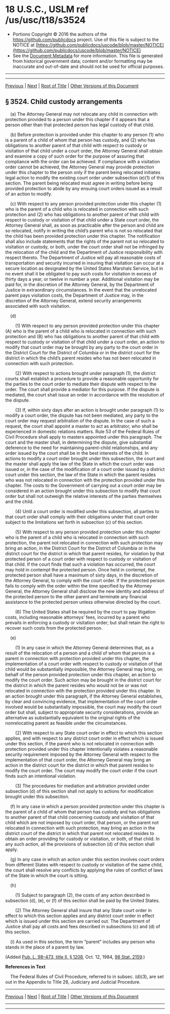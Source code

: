 ---
---

# 18 U.S.C., USLM ref /us/usc/t18/s3524

* Portions Copyright © 2016 the authors of the https://github.com/publicdocs project.
  Use of this file is subject to the NOTICE at [https://github.com/publicdocs/uscode/blob/master/NOTICE](https://github.com/publicdocs/uscode/blob/master/NOTICE)
* See the [Document Metadata](././../../../../..//README.md) for more information.
  This file is generated from historical government data; content and/or formatting may be inaccurate and out-of-date and should not be used for official purposes.

----------
----------

[Previous](./../../../../..//us/usc/t18/ptII/ch224/m__us_usc_t18_s3523.md) | [Next](./../../../../..//us/usc/t18/ptII/ch224/m__us_usc_t18_s3525.md) | [Root of Title](./../../../../../) | [Other Versions of this Document](https://publicdocs.github.io/go/links?ns=uslm&ref=%2Fus%2Fusc%2Ft18%2Fs3524)

## § 3524. Child custody arrangements

    (a) The Attorney General may not relocate any child in connection with protection provided to a person under this chapter if it appears that a person other than that protected person has legal custody of that child.

    (b) Before protection is provided under this chapter to any person (1) who is a parent of a child of whom that person has custody, and (2) who has obligations to another parent of that child with respect to custody or visitation of that child under a court order, the Attorney General shall obtain and examine a copy of such order for the purpose of assuring that compliance with the order can be achieved. If compliance with a visitation order cannot be achieved, the Attorney General may provide protection under this chapter to the person only if the parent being relocated initiates legal action to modify the existing court order under subsection (e)(1) of this section. The parent being relocated must agree in writing before being provided protection to abide by any ensuing court orders issued as a result of an action to modify.

    (c) With respect to any person provided protection under this chapter (1) who is the parent of a child who is relocated in connection with such protection and (2) who has obligations to another parent of that child with respect to custody or visitation of that child under a State court order, the Attorney General shall, as soon as practicable after the person and child are so relocated, notify in writing the child’s parent who is not so relocated that the child has been provided protection under this chapter. The notification shall also include statements that the rights of the parent not so relocated to visitation or custody, or both, under the court order shall not be infringed by the relocation of the child and the Department of Justice responsibility with respect thereto. The Department of Justice will pay all reasonable costs of transportation and security incurred in insuring that visitation can occur at a secure location as designated by the United States Marshals Service, but in no event shall it be obligated to pay such costs for visitation in excess of thirty days a year, or twelve in number a year. Additional visitation may be paid for, in the discretion of the Attorney General, by the Department of Justice in extraordinary circumstances. In the event that the unrelocated parent pays visitation costs, the Department of Justice may, in the discretion of the Attorney General, extend security arrangements associated with such visitation.

    (d)

        (1) With respect to any person provided protection under this chapter (A) who is the parent of a child who is relocated in connection with such protection and (B) who has obligations to another parent of that child with respect to custody or visitation of that child under a court order, an action to modify that court order may be brought by any party to the court order in the District Court for the District of Columbia or in the district court for the district in which the child’s parent resides who has not been relocated in connection with such protection.

        (2) With respect to actions brought under paragraph (1), the district courts shall establish a procedure to provide a reasonable opportunity for the parties to the court order to mediate their dispute with respect to the order. The court shall provide a mediator for this purpose. If the dispute is mediated, the court shall issue an order in accordance with the resolution of the dispute.

        (3) If, within sixty days after an action is brought under paragraph (1) to modify a court order, the dispute has not been mediated, any party to the court order may request arbitration of the dispute. In the case of such a request, the court shall appoint a master to act as arbitrator, who shall be experienced in domestic relations matters. Rule 53 of the Federal Rules of Civil Procedure shall apply to masters appointed under this paragraph. The court and the master shall, in determining the dispute, give substantial deference to the need for maintaining parent-child relationships, and any order issued by the court shall be in the best interests of the child. In actions to modify a court order brought under this subsection, the court and the master shall apply the law of the State in which the court order was issued or, in the case of the modification of a court order issued by a district court under this section, the law of the State in which the parent resides who was not relocated in connection with the protection provided under this chapter. The costs to the Government of carrying out a court order may be considered in an action brought under this subsection to modify that court order but shall not outweigh the relative interests of the parties themselves and the child.

        (4) Until a court order is modified under this subsection, all parties to that court order shall comply with their obligations under that court order subject to the limitations set forth in subsection (c) of this section.

        (5) With respect to any person provided protection under this chapter who is the parent of a child who is relocated in connection with such protection, the parent not relocated in connection with such protection may bring an action, in the District Court for the District of Columbia or in the district court for the district in which that parent resides, for violation by that protected person of a court order with respect to custody or visitation of that child. If the court finds that such a violation has occurred, the court may hold in contempt the protected person. Once held in contempt, the protected person shall have a maximum of sixty days, in the discretion of the Attorney General, to comply with the court order. If the protected person fails to comply with the order within the time specified by the Attorney General, the Attorney General shall disclose the new identity and address of the protected person to the other parent and terminate any financial assistance to the protected person unless otherwise directed by the court.

        (6) The United States shall be required by the court to pay litigation costs, including reasonable attorneys’ fees, incurred by a parent who prevails in enforcing a custody or visitation order; but shall retain the right to recover such costs from the protected person.

    (e)

        (1) In any case in which the Attorney General determines that, as a result of the relocation of a person and a child of whom that person is a parent in connection with protection provided under this chapter, the implementation of a court order with respect to custody or visitation of that child would be substantially impossible, the Attorney General may bring, on behalf of the person provided protection under this chapter, an action to modify the court order. Such action may be brought in the district court for the district in which the parent resides who would not be or was not relocated in connection with the protection provided under this chapter. In an action brought under this paragraph, if the Attorney General establishes, by clear and convincing evidence, that implementation of the court order involved would be substantially impossible, the court may modify the court order but shall, subject to appropriate security considerations, provide an alternative as substantially equivalent to the original rights of the nonrelocating parent as feasible under the circumstances.

        (2) With respect to any State court order in effect to which this section applies, and with respect to any district court order in effect which is issued under this section, if the parent who is not relocated in connection with protection provided under this chapter intentionally violates a reasonable security requirement imposed by the Attorney General with respect to the implementation of that court order, the Attorney General may bring an action in the district court for the district in which that parent resides to modify the court order. The court may modify the court order if the court finds such an intentional violation.

        (3) The procedures for mediation and arbitration provided under subsection (d) of this section shall not apply to actions for modification brought under this subsection.

    (f) In any case in which a person provided protection under this chapter is the parent of a child of whom that person has custody and has obligations to another parent of that child concerning custody and visitation of that child which are not imposed by court order, that person, or the parent not relocated in connection with such protection, may bring an action in the district court of the district in which that parent not relocated resides to obtain an order providing for custody or visitation, or both, of that child. In any such action, all the provisions of subsection (d) of this section shall apply.

    (g) In any case in which an action under this section involves court orders from different States with respect to custody or visitation of the same child, the court shall resolve any conflicts by applying the rules of conflict of laws of the State in which the court is sitting.

    (h)

        (1) Subject to paragraph (2), the costs of any action described in subsection (d), (e), or (f) of this section shall be paid by the United States.

        (2) The Attorney General shall insure that any State court order in effect to which this section applies and any district court order in effect which is issued under this section are carried out. The Department of Justice shall pay all costs and fees described in subsections (c) and (d) of this section.

    (i) As used in this section, the term “parent” includes any person who stands in the place of a parent by law.

(Added [Pub. L. 98–473, title II, § 1208][/us/pl/98/473/s1208], Oct. 12, 1984, [98 Stat. 2159][/us/stat/98/2159].)

 __References in Text__ 

    The Federal Rules of Civil Procedure, referred to in subsec. (d)(3), are set out in the Appendix to Title 28, Judiciary and Judicial Procedure.

----------

[Previous](./../../../../..//us/usc/t18/ptII/ch224/m__us_usc_t18_s3523.md) | [Next](./../../../../..//us/usc/t18/ptII/ch224/m__us_usc_t18_s3525.md) | [Root of Title](./../../../../../) | [Other Versions of this Document](https://publicdocs.github.io/go/links?ns=uslm&ref=%2Fus%2Fusc%2Ft18%2Fs3524)

----------
----------

[/us/pl/98/473/s1208]: https://publicdocs.github.io/go/links?ns=uslm&ref=%2Fus%2Fpl%2F98%2F473%2Fs1208
[/us/stat/98/2159]: https://publicdocs.github.io/go/links?ns=uslm&ref=%2Fus%2Fstat%2F98%2F2159


